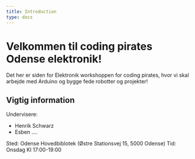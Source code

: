 ```yaml
---
title: Introduction
type: docs
---
```

# Velkommen til coding pirates Odense elektronik!

Det her er siden for Elektronik workshoppen for coding pirates, hvor vi skal arbejde med Arduino og bygge fede robotter og projekter!

## Vigtig information
Undervisere:
- Henrik Schwarz
- Esben ....

Sted: Odense Hovedbiblotek (Østre Stationsvej 15, 5000 Odense)
Tid: Onsdag Kl 17:00-19:00
